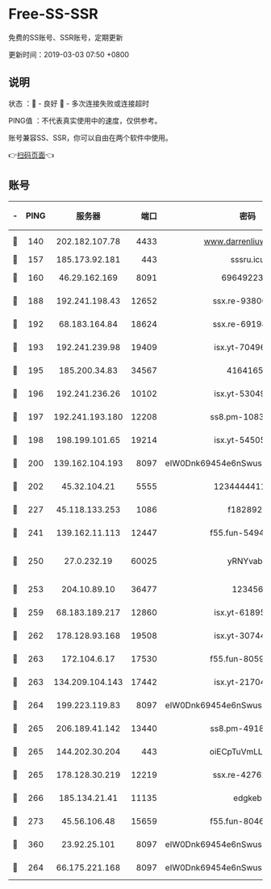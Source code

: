 # Free-SS-SSR

免费的SS账号、SSR账号，定期更新

更新时间：2019-03-03 07:50 +0800

## 说明

状态     ：🙂 - 良好 🙁 - 多次连接失败或连接超时

PING值   ：不代表真实使用中的速度，仅供参考。

账号兼容SS、SSR，你可以自由在两个软件中使用。

👉[扫码页面](https://liesauer.github.io/free-ss-ssr.github.io/)👈

## 账号

|-|PING|服务器|端口|密码|加密方式|区域|
|:----:|:----:|:-----:|-----:|:----:|:----:|:----:|
|🙂|140|202.182.107.78|4433|www.darrenliuwei.com|aes-256-cfb|JP|
|🙂|157|185.173.92.181|443|sssru.icu|rc4-md5|RU|
|🙂|160|46.29.162.169|8091|6964922356|aes-256-cfb|RU|
|🙂|188|192.241.198.43|12652|ssx.re-93806921|aes-256-cfb|US|
|🙂|192|68.183.164.84|18624|ssx.re-69198876|aes-256-cfb|US|
|🙂|193|192.241.239.98|19409|isx.yt-70496605|aes-256-cfb|US|
|🙂|195|185.200.34.83|34567|41641651|aes-256-cfb|US|
|🙂|196|192.241.236.26|10102|isx.yt-53049837|aes-256-cfb|US|
|🙂|197|192.241.193.180|12208|ss8.pm-10835371|aes-256-cfb|US|
|🙂|198|198.199.101.65|19214|isx.yt-54505291|aes-256-cfb|US|
|🙂|200|139.162.104.193|8097|eIW0Dnk69454e6nSwuspv9DmS201tQ0D|aes-256-cfb|JP|
|🙂|202|45.32.104.21|5555|1234444411111|aes-256-cfb|SG|
|🙂|227|45.118.133.253|1086|f1828920|aes-256-cfb|SG|
|🙂|241|139.162.11.113|12447|f55.fun-54942636|aes-256-cfb|SG|
|🙂|250|27.0.232.19|60025|yRNYvabB|xchacha20-ietf-poly1305|HK|
|🙂|253|204.10.89.10|36477|123456|aes-256-cfb|US|
|🙂|259|68.183.189.217|12860|isx.yt-61895505|aes-256-cfb|SG|
|🙂|262|178.128.93.168|19508|isx.yt-30744692|aes-256-cfb|SG|
|🙂|263|172.104.6.17|17530|f55.fun-80599240|aes-256-cfb|US|
|🙂|263|134.209.104.143|17442|isx.yt-21704008|aes-256-cfb|SG|
|🙂|264|199.223.119.83|8097|eIW0Dnk69454e6nSwuspv9DmS201tQ0D|aes-256-cfb|US|
|🙂|265|206.189.41.142|13440|ss8.pm-49181075|aes-256-cfb|SG|
|🙂|265|144.202.30.204|443|oiECpTuVmLLxk4Ts|aes-256-cfb|US|
|🙂|265|178.128.30.219|12219|ssx.re-42762203|aes-256-cfb|SG|
|🙂|266|185.134.21.41|11135|edgkeb|aes-256-cfb|GB|
|🙂|273|45.56.106.48|15659|f55.fun-80465528|aes-256-cfb|US|
|🙂|360|23.92.25.101|8097|eIW0Dnk69454e6nSwuspv9DmS201tQ0D|aes-256-cfb|US|
|🙂|264|66.175.221.168|8097|eIW0Dnk69454e6nSwuspv9DmS201tQ0D|aes-256-cfb|US|

